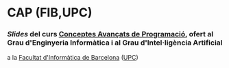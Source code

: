 # CAP (FIB,UPC)

### _Slides_ del curs [**Conceptes Avançats de Programació**](https://www.fib.upc.edu/ca/estudis/graus/grau-en-enginyeria-informatica/pla-destudis/assignatures/CAP), ofert al Grau d'Enginyeria Informàtica i al Grau d'Intel·ligència Artificial
a la [Facultat d'Informàtica de Barcelona](https://www.fib.upc.edu) ([UPC](https://www.upc.edu))

